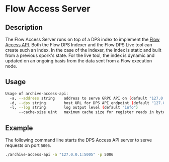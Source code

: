 # Flow Access Server

## Description

The Flow Access Server runs on top of a DPS index to implement the [Flow Access API](https://developers.flow.com/nodes/access-api).
Both the Flow DPS Indexer and the Flow DPS Live tool can create such an index.
In the case of the indexer, the index is static and built from a previous spork's state.
For the live tool, the index is dynamic and updated on an ongoing basis from the data sent from a Flow execution node.

## Usage

```sh
Usage of archive-access-api:
  -a, --address string    address to serve GRPC API on (default "127.0.0.1:5006")
  -d, --dps string        host URL for DPS API endpoint (default "127.0.0.1:5005")
  -l, --log string        log output level (default "info")
      --cache-size uint   maximum cache size for register reads in bytes (default 1000000000)
```

## Example

The following command line starts the DPS Access API server to serve requests on port `5006`.

```sh
./archive-access-api -a "127.0.0.1:5005" -p 5006
```
